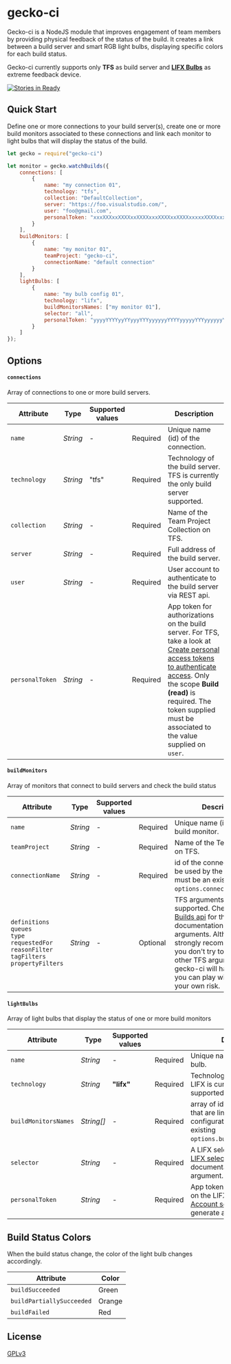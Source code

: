 # gecko-ci
Gecko-ci is a NodeJS module that improves engagement of team members by providing physical feedback of the status of the build. It creates a link between a build server and smart RGB light bulbs, displaying specific colors for each build status.

Gecko-ci currently supports only **TFS** as build server and **[LIFX Bulbs](http://www.lifx.com/)** as extreme feedback device. 

[![Stories in Ready](https://badge.waffle.io/minduca/gecko-ci.svg?label=ready&title=Ready)](http://waffle.io/minduca/gecko-ci)

## Quick Start
Define one or more connections to your build server(s), create one or more build monitors associated to these connections and link each monitor to light bulbs that will display the status of the build.

```javascript
let gecko = require("gecko-ci")

let monitor = gecko.watchBuilds({
    connections: [
        {
            name: "my connection 01",
            technology: "tfs",
            collection: "DefaultCollection",
            server: "https://foo.visualstudio.com/",
            user: "foo@gmail.com",
            personalToken: "xxxXXXxxXXXXxxXXXXxxxXXXXxxXXXXxxxxxXXXXxxx"
        }
    ],
    buildMonitors: [
        {
            name: "my monitor 01",
            teamProject: "gecko-ci",
            connectionName: "default connection"
        }
    ],
    lightBulbs: [
        {
            name: "my bulb config 01",
            technology: "lifx",
            buildMonitorsNames: ["my monitor 01"],
            selector: "all",
            personalToken: "yyyyYYYYyyYYyyyYYYyyyyyyYYYYyyyyyYYYyyyyyyYYyyyy"
        }
    ]
});
```

## Options

#### `connections`
Array of connections to one or more build servers.

Attribute			| Type				| Supported values | 		| Description
---						| ---					| --- | ---		              | ---
`name`		| *String*		| -		| Required		| Unique name (id) of the connection.
`technology`		| *String*		| "tfs"		| Required		| Technology of the build server. TFS is currently the only build server supported.
`collection`	| *String*		| -		| Required		| Name of the Team Project Collection on TFS.
`server`	| *String*		| -		| Required		| Full address of the build server.
`user`  |  *String* | -		| Required		| User account to authenticate to the build server via REST api.
`personalToken`  |  *String* | -		| Required		| App token for authorizations on the build server. For TFS, take a look at [Create personal access tokens to authenticate access](https://www.visualstudio.com/en-us/docs/integrate/get-started/auth/overview). Only the scope **Build (read)** is required. The token supplied must be associated to the value supplied on `user`.

#### `buildMonitors`
Array of monitors that connect to build servers and check the build status

Attribute			| Type				| Supported values | 		| Description
---						| ---					| --- | ---		              | ---
`name`		| *String*		| -		| Required		| Unique name (id) of the build monitor.
`teamProject`		| *String*		| -		| Required		| Name of the Team Project on TFS.
`connectionName`	| *String*		| -		| Required		| id of the connection that will be used by the monitor. it must be an existing `options.connections[].name`.
`definitions`<br/>`queues`<br/>`type`<br/>`requestedFor`<br/>`reasonFilter`<br/>`tagFilters`<br/>`propertyFilters`	| *String*		| -		| Optional		| TFS arguments that are also supported. Check the [TFS Builds api](https://www.visualstudio.com/en-us/docs/integrate/api/build/builds) for the MSDN documentation of these arguments. Although it's strongly recommended that you don't try to override the other TFS arguments (since gecko-ci will handle them), you can play with them at your own risk.

#### `lightBulbs`
Array of light bulbs that display the status of one or more build monitors

Attribute			| Type				| Supported values | 		| Description
---						| ---					| --- | ---		              | ---
`name`		| *String*		| -		| Required		| Unique name (id) of the light bulb.
`technology`		| *String*		| **"lifx"**		| Required		| Technology of the light bulb. LIFX is currently the only bulb supported.
`buildMonitorsNames`	| *String[]*		| -		| Required		| array of ids of build monitors that are linked to this light bulb configuration. it must be an existing `options.buildMonitors[].name`.
`selector`		| *String*		| -		| Required		| A LIFX selector. Check the [LIFX selectors](https://api.developer.lifx.com/docs/selectors) for the documentation of this argument.
`personalToken`  |  *String* | -		| Required		| App token for authorizations on the LIFX server. Check the [Account settings](https://cloud.lifx.com/settings) in order to generate a token.

## Build Status Colors
When the build status change, the color of the light bulb changes accordingly. 

Attribute			| Color		
---						| ---	
`buildSucceeded`		| Green
`buildPartiallySucceeded`		| Orange
`buildFailed`		| Red

## License
[GPLv3](http://www.gnu.org/licenses/gpl-3.0.html)
